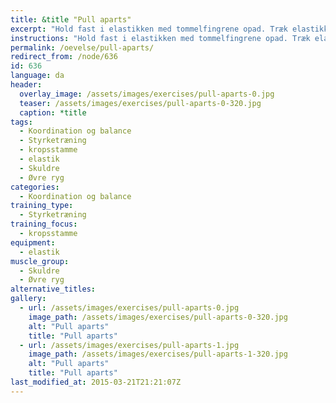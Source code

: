 ```yaml
---
title: &title "Pull aparts"
excerpt: "Hold fast i elastikken med tommelfingrene opad. Træk elastikket fra hinanden med strakte arme, mens du lader tommelfingrene pege bagud."
instructions: "Hold fast i elastikken med tommelfingrene opad. Træk elastikket fra hinanden med strakte arme, mens du lader tommelfingrene pege bagud."
permalink: /oevelse/pull-aparts/
redirect_from: /node/636
id: 636
language: da
header:
  overlay_image: /assets/images/exercises/pull-aparts-0.jpg
  teaser: /assets/images/exercises/pull-aparts-0-320.jpg
  caption: *title
tags:
  - Koordination og balance
  - Styrketræning
  - kropsstamme
  - elastik
  - Skuldre
  - Øvre ryg
categories:
  - Koordination og balance
training_type: 
  - Styrketræning
training_focus: 
  - kropsstamme
equipment:
  - elastik
muscle_group:
  - Skuldre
  - Øvre ryg
alternative_titles:
gallery:
  - url: /assets/images/exercises/pull-aparts-0.jpg
    image_path: /assets/images/exercises/pull-aparts-0-320.jpg
    alt: "Pull aparts"
    title: "Pull aparts"
  - url: /assets/images/exercises/pull-aparts-1.jpg
    image_path: /assets/images/exercises/pull-aparts-1-320.jpg
    alt: "Pull aparts"
    title: "Pull aparts"
last_modified_at: 2015-03-21T21:21:07Z
---
```



